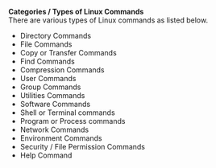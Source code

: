 __Categories / Types of Linux Commands__  
There are various types of Linux commands as listed below.  

- Directory Commands
- File Commands
- Copy or Transfer Commands
- Find Commands
- Compression Commands
- User Commands
- Group Commands
- Utilities Commands
- Software Commands
- Shell or Terminal commands
- Program or Process commands
- Network Commands
- Environment Commands
- Security / File Permission Commands
- Help Command  
